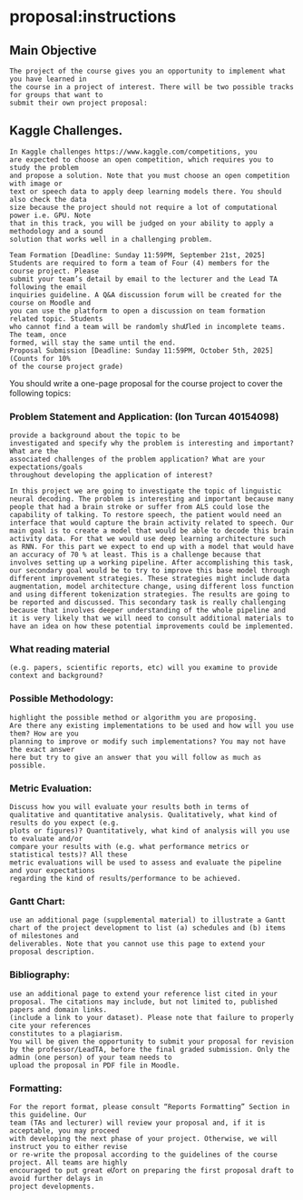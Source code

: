 # proposal:instructions

## Main Objective
```
The project of the course gives you an opportunity to implement what you have learned in
the course in a project of interest. There will be two possible tracks for groups that want to
submit their own project proposal:
```

## Kaggle Challenges. 
```
In Kaggle challenges https://www.kaggle.com/competitions, you
are expected to choose an open competition, which requires you to study the problem
and propose a solution. Note that you must choose an open competition with image or
text or speech data to apply deep learning models there. You should also check the data
size because the project should not require a lot of computational power i.e. GPU. Note
that in this track, you will be judged on your ability to apply a methodology and a sound
solution that works well in a challenging problem. 
```

```
Team Formation [Deadline: Sunday 11:59PM, September 21st, 2025]
Students are required to form a team of Four (4) members for the course project. Please
submit your team’s detail by email to the lecturer and the Lead TA following the email
inquiries guideline. A Q&A discussion forum will be created for the course on Moodle and
you can use the platform to open a discussion on team formation related topic. Students
who cannot find a team will be randomly shuƯled in incomplete teams. The team, once
formed, will stay the same until the end.
Proposal Submission [Deadline: Sunday 11:59PM, October 5th, 2025] (Counts for 10%
of the course project grade) 
```


You should write a one-page proposal for the course project to cover the following topics:

### Problem Statement and Application: (Ion Turcan 40154098)
```
provide a background about the topic to be
investigated and specify why the problem is interesting and important? What are the
associated challenges of the problem application? What are your expectations/goals
throughout developing the application of interest?
```
	In this project we are going to investigate the topic of linguistic neural decoding. The problem is interesting and important because many people that had a brain stroke or suffer from ALS could lose the capability of talking. To restore speech, the patient would need an interface that would capture the brain activity related to speech. Our main goal is to create a model that would be able to decode this brain activity data. For that we would use deep learning architecture such as RNN. For this part we expect to end up with a model that would have an accuracy of 70 % at least. This is a challenge because that involves setting up a working pipeline. After accomplishing this task, our secondary goal would be to try to improve this base model through different improvement strategies. These strategies might include data augmentation, model architecture change, using different loss function and using different tokenization strategies. The results are going to be reported and discussed. This secondary task is really challenging because that involves deeper understanding of the whole pipeline and it is very likely that we will need to consult additional materials to have an idea on how these potential improvements could be implemented.
    
### What reading material
```
(e.g. papers, scientific reports, etc) will you examine to provide
context and background?
```

### Possible Methodology: 
```
highlight the possible method or algorithm you are proposing.
Are there any existing implementations to be used and how will you use them? How are you
planning to improve or modify such implementations? You may not have the exact answer
here but try to give an answer that you will follow as much as possible.
```

### Metric Evaluation: 
```
Discuss how you will evaluate your results both in terms of
qualitative and quantitative analysis. Qualitatively, what kind of results do you expect (e.g.
plots or figures)? Quantitatively, what kind of analysis will you use to evaluate and/or
compare your results with (e.g. what performance metrics or statistical tests)? All these
metric evaluations will be used to assess and evaluate the pipeline and your expectations
regarding the kind of results/performance to be achieved.
```

### Gantt Chart: 
```
use an additional page (supplemental material) to illustrate a Gantt
chart of the project development to list (a) schedules and (b) items of milestones and
deliverables. Note that you cannot use this page to extend your proposal description.
```
### Bibliography: 
```
use an additional page to extend your reference list cited in your
proposal. The citations may include, but not limited to, published papers and domain links.
(include a link to your dataset). Please note that failure to properly cite your references
constitutes to a plagiarism.
You will be given the opportunity to submit your proposal for revision by the professor/LeadTA, before the final graded submission. Only the admin (one person) of your team needs to
upload the proposal in PDF file in Moodle.
```

### Formatting:
```
For the report format, please consult “Reports Formatting” Section in this guideline. Our
team (TAs and lecturer) will review your proposal and, if it is acceptable, you may proceed
with developing the next phase of your project. Otherwise, we will instruct you to either revise
or re-write the proposal according to the guidelines of the course project. All teams are highly
encouraged to put great eƯort on preparing the first proposal draft to avoid further delays in
project developments. 
```
